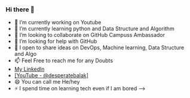 ### Hi there 👋



- 🔭 I’m currently working on Youtube
- 🌱 I’m currently learning python and Data Structure and Algorithm
- 👯 I’m looking to collaborate on GitHub Campuss Ambassador
- 🤔 I’m looking for help with GitHub
- 💬 I open to share ideas on DevOps, Machine learning, Data Structure and Algo
- 📫 Feel Free to reach me for any Doubts
-  [My Linkedln](https://www.linkedin.com/in/abhishek-kumar-verma-2b0675220/) 
-  [\[YouTube - @desperatebalak\]](https://www.youtube.com/channel/UChU7-2vsv5hhMz6hqjDI8NA)
- 😄 You can call me He/hey
- ⚡  I spend time on learning tech even if I am bored
-->
